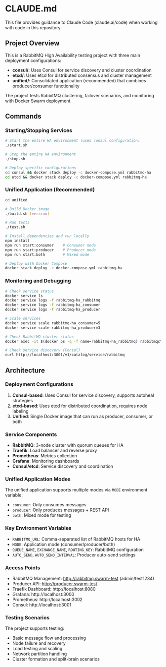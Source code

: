 # CLAUDE.md

This file provides guidance to Claude Code (claude.ai/code) when working with code in this repository.

## Project Overview

This is a RabbitMQ High Availability testing project with three main deployment configurations:
- **consul/**: Uses Consul for service discovery and cluster coordination
- **etcd/**: Uses etcd for distributed consensus and cluster management  
- **unified/**: Consolidated application (recommended) that combines producer/consumer functionality

The project tests RabbitMQ clustering, failover scenarios, and monitoring with Docker Swarm deployment.

## Commands

### Starting/Stopping Services
```bash
# Start the entire HA environment (uses consul configuration)
./start.sh

# Stop the entire HA environment  
./stop.sh

# Deploy specific configurations
cd consul && docker stack deploy -c docker-compose.yml rabbitmq-ha
cd etcd && docker stack deploy -c docker-compose.yml rabbitmq-ha
```

### Unified Application (Recommended)
```bash
cd unified

# Build Docker image
./build.sh [version]

# Run tests
./test.sh

# Install dependencies and run locally
npm install
npm run start:consumer    # Consumer mode
npm run start:producer    # Producer mode  
npm run start:both        # Mixed mode

# Deploy with Docker Compose
docker stack deploy -c docker-compose.yml rabbitmq-ha
```

### Monitoring and Debugging
```bash
# Check service status
docker service ls
docker service logs -f rabbitmq-ha_rabbitmq
docker service logs -f rabbitmq-ha_consumer
docker service logs -f rabbitmq-ha_producer

# Scale services
docker service scale rabbitmq-ha_consumer=5
docker service scale rabbitmq-ha_producer=3

# Check RabbitMQ cluster status
docker exec -it $(docker ps -q -f name=rabbitmq-ha_rabbitmq) rabbitmqctl cluster_status

# Check service discovery (Consul)
curl http://localhost:3001/v1/catalog/service/rabbitmq
```

## Architecture

### Deployment Configurations
1. **Consul-based**: Uses Consul for service discovery, supports autoheal strategies
2. **etcd-based**: Uses etcd for distributed coordination, requires node labeling
3. **Unified**: Single Docker image that can run as producer, consumer, or both

### Service Components
- **RabbitMQ**: 3-node cluster with quorum queues for HA
- **Traefik**: Load balancer and reverse proxy  
- **Prometheus**: Metrics collection
- **Grafana**: Monitoring dashboards
- **Consul/etcd**: Service discovery and coordination

### Unified Application Modes
The unified application supports multiple modes via `MODE` environment variable:
- `consumer`: Only consumes messages
- `producer`: Only produces messages + REST API
- `both`: Mixed mode for testing

### Key Environment Variables
- `RABBITMQ_URL`: Comma-separated list of RabbitMQ hosts for HA
- `MODE`: Application mode (consumer/producer/both)
- `QUEUE_NAME`, `EXCHANGE_NAME`, `ROUTING_KEY`: RabbitMQ configuration
- `AUTO_SEND`, `AUTO_SEND_INTERVAL`: Producer auto-send settings

### Access Points
- RabbitMQ Management: http://rabbitmq.swarm-test (admin/test1234)
- Producer API: http://producer.swarm-test  
- Traefik Dashboard: http://localhost:8080
- Grafana: http://localhost:3000
- Prometheus: http://localhost:3002
- Consul: http://localhost:3001

### Testing Scenarios
The project supports testing:
- Basic message flow and processing
- Node failure and recovery
- Load testing and scaling
- Network partition handling
- Cluster formation and split-brain scenarios